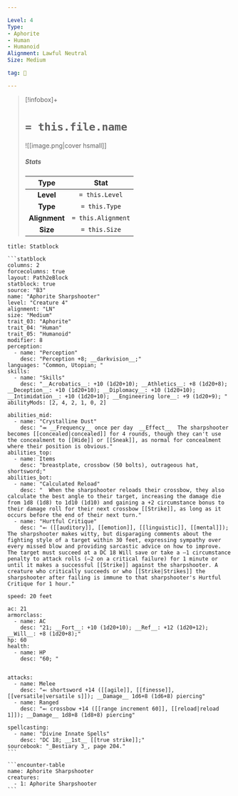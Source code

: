 ```yaml
---

Level: 4
Type:
- Aphorite
- Human
- Humanoid
Alignment: Lawful Neutral
Size: Medium

tag: 👹

---
```


> [!infobox]+
> #  `= this.file.name`
> ![[image.png|cover hsmall]]
> ##### Stats
> Type | Stat |
> :---:|:---:|
> **Level** | `= this.Level` |
> **Type** | `= this.Type` |
> **Alignment** | `= this.Alignment` |
> **Size** | `= this.Size` |



````ad-info
title: Statblock

```statblock
columns: 2
forcecolumns: true
layout: Path2eBlock
statblock: true
source: "B3"
name: "Aphorite Sharpshooter"
level: "Creature 4"
alignment: "LN"
size: "Medium"
trait_03: "Aphorite"
trait_04: "Human"
trait_05: "Humanoid"
modifier: 8
perception:
  - name: "Perception"
    desc: "Perception +8; __darkvision__;"
languages: "Common, Utopian; "
skills:
  - name: "Skills"
    desc: "__Acrobatics__: +10 (1d20+10); __Athletics__: +8 (1d20+8); __Deception__: +10 (1d20+10); __Diplomacy__: +10 (1d20+10); __Intimidation__: +10 (1d20+10); __Engineering lore__: +9 (1d20+9); "
abilityMods: [2, 4, 2, 1, 0, 2]

abilities_mid:
  - name: "Crystalline Dust"
    desc: "⬺ __Frequency__ once per day  __Effect__  The sharpshooter becomes [[concealed|concealed]] for 4 rounds, though they can't use the concealment to [[Hide]] or [[Sneak]], as normal for concealment where their position is obvious."
abilities_top:
  - name: Items
    desc: "breastplate, crossbow (50 bolts), outrageous hat, shortsword;"
abilities_bot:
  - name: "Calculated Reload"
    desc: "  When the sharpshooter reloads their crossbow, they also calculate the best angle to their target, increasing the damage die from 1d8 (1d8) to 1d10 (1d10) and gaining a +2 circumstance bonus to their damage roll for their next crossbow [[Strike]], as long as it occurs before the end of their next turn."
  - name: "Hurtful Critique"
    desc: "⬻ ([[auditory]], [[emotion]], [[linguistic]], [[mental]]);  The sharpshooter makes witty, but disparaging comments about the fighting style of a target within 30 feet, expressing sympathy over every missed blow and providing sarcastic advice on how to improve. The target must succeed at a DC 18 Will save or take a –1 circumstance penalty to attack rolls (–2 on a critical failure) for 1 minute or until it makes a successful [[Strike]] against the sharpshooter. A creature who critically succeeds or who [[Strike|Strikes]] the sharpshooter after failing is immune to that sharpshooter's Hurtful Critique for 1 hour."

speed: 20 feet

ac: 21
armorclass:
  - name: AC
    desc: "21; __Fort__: +10 (1d20+10); __Ref__: +12 (1d20+12); __Will__: +8 (1d20+8);"
hp: 60
health:
  - name: HP
    desc: "60; "


attacks:
  - name: Melee
    desc: "⬻ shortsword +14 ([[agile]], [[finesse]], [[versatile|versatile s]]); __Damage__ 1d6+8 (1d6+8) piercing"
  - name: Ranged
    desc: "⬻ crossbow +14 ([[range increment 60]], [[reload|reload 1]]); __Damage__ 1d8+8 (1d8+8) piercing"

spellcasting:
  - name: "Divine Innate Spells"
    desc: "DC 18; __1st__ [[true strike]];"
sourcebook: "_Bestiary 3_, page 204."
```

```encounter-table
name: Aphorite Sharpshooter
creatures:
  - 1: Aphorite Sharpshooter
```

````


